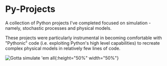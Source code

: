 # Py-Projects

A collection of Python projects I've completed focused on simulation - namely, stochastic processes and physical models.

These projects were particularly instrumental in becoming comfortable with "Pythonic" code (i.e. exploiting Python's high level capabilities) to recreate complex physical models in relatively few lines of code. 

![Gotta simulate 'em all](https://i.imgur.com/NgzaZuO.jpg){:height="50%" width="50%"}
